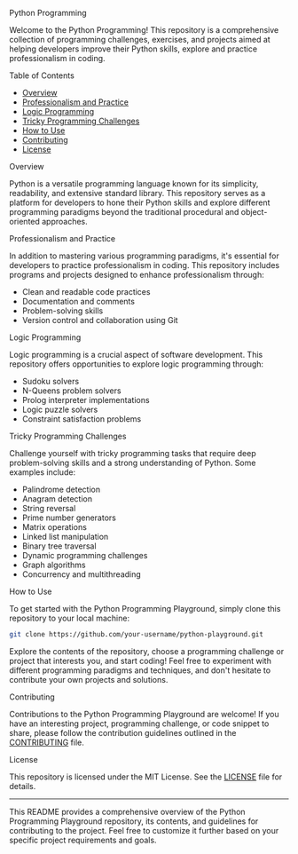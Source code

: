 Python Programming 

Welcome to the Python Programming! This repository is a comprehensive collection of programming challenges, exercises, and projects aimed at helping developers improve their Python skills, explore and practice professionalism in coding.

 Table of Contents

- [Overview](overview)
- [Professionalism and Practice](professionalism-and-practice)
- [Logic Programming](logic-programming)
- [Tricky Programming Challenges](tricky-programming-challenges)
- [How to Use](how-to-use)
- [Contributing](contributing)
- [License](license)

 Overview

Python is a versatile programming language known for its simplicity, readability, and extensive standard library. This repository serves as a platform for developers to hone their Python skills and explore different programming paradigms beyond the traditional procedural and object-oriented approaches.

 Professionalism and Practice

In addition to mastering various programming paradigms, it's essential for developers to practice professionalism in coding. This repository includes programs and projects designed to enhance professionalism through:

- Clean and readable code practices
- Documentation and comments
- Problem-solving skills
- Version control and collaboration using Git

 Logic Programming

Logic programming is a crucial aspect of software development. This repository offers opportunities to explore logic programming through:

- Sudoku solvers
- N-Queens problem solvers
- Prolog interpreter implementations
- Logic puzzle solvers
- Constraint satisfaction problems

 Tricky Programming Challenges

Challenge yourself with tricky programming tasks that require deep problem-solving skills and a strong understanding of Python. Some examples include:

- Palindrome detection
- Anagram detection
- String reversal
- Prime number generators
- Matrix operations
- Linked list manipulation
- Binary tree traversal
- Dynamic programming challenges
- Graph algorithms
- Concurrency and multithreading

 How to Use

To get started with the Python Programming Playground, simply clone this repository to your local machine:

```bash
git clone https://github.com/your-username/python-playground.git
```

Explore the contents of the repository, choose a programming challenge or project that interests you, and start coding! Feel free to experiment with different programming paradigms and techniques, and don't hesitate to contribute your own projects and solutions.

 Contributing

Contributions to the Python Programming Playground are welcome! If you have an interesting project, programming challenge, or code snippet to share, please follow the contribution guidelines outlined in the [CONTRIBUTING](CONTRIBUTING.md) file.

 License

This repository is licensed under the MIT License. See the [LICENSE](LICENSE) file for details.

---

This README provides a comprehensive overview of the Python Programming Playground repository, its contents, and guidelines for contributing to the project. Feel free to customize it further based on your specific project requirements and goals.

